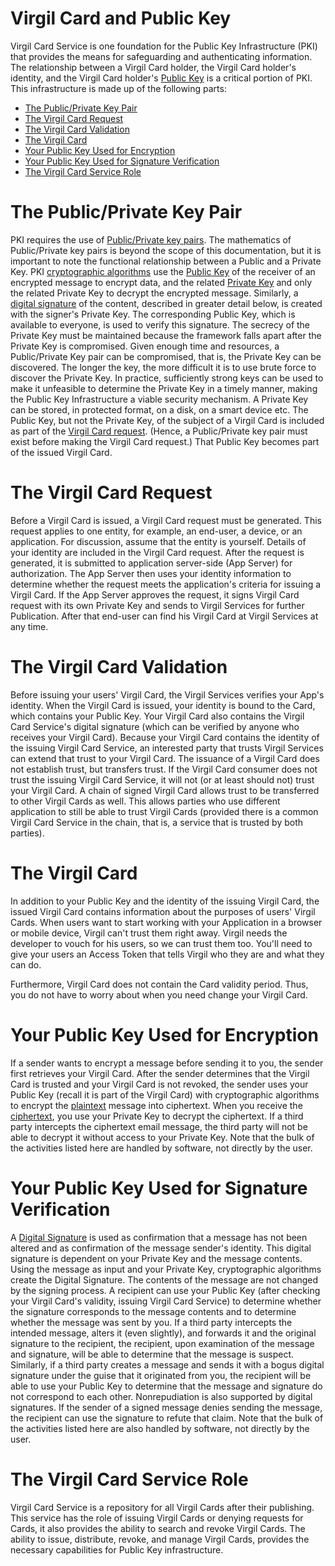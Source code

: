 # Virgil Card and Public Key

Virgil Card Service is one foundation for the Public Key Infrastructure (PKI) that provides the means for safeguarding and authenticating information. The relationship between a Virgil Card holder, the Virgil Card holder's identity, and the Virgil Card holder's [Public Key](https://github.com/VirgilSecurity/virgil/blob/wiki/wiki/glossary.md#public-key) is a critical portion of PKI. This infrastructure is made up of the following parts:

- [The Public/Private Key Pair](#head1)
- [The Virgil Card Request](#head2)
- [The Virgil Card Validation](#head3)
- [The Virgil Card](#head4)
- [Your Public Key Used for Encryption](#head5)
- [Your Public Key Used for Signature Verification](#head6)
- [The Virgil Card Service Role](#head7)


# <a name="head1"></a>The Public/Private Key Pair

PKI requires the use of [Public/Private key pairs](https://github.com/VirgilSecurity/virgil/blob/wiki/wiki/glossary.md#publicprivate-key-pair). The mathematics of Public/Private key pairs is beyond the scope of this documentation, but it is important to note the functional relationship between a Public and a Private Key. PKI [cryptographic algorithms](https://github.com/VirgilSecurity/virgil/blob/wiki/wiki/glossary.md#cryptographic-algorithm) use the [Public Key](https://github.com/VirgilSecurity/virgil/blob/wiki/wiki/glossary.md#public-key) of the receiver of an encrypted message to encrypt data, and the related [Private Key](https://github.com/VirgilSecurity/virgil/blob/wiki/wiki/glossary.md#private-key) and only the related Private Key to decrypt the encrypted message.
Similarly, a [digital signature](https://github.com/VirgilSecurity/virgil/blob/wiki/wiki/glossary.md#digital-signature) of the content, described in greater detail below, is created with the signer's Private Key. The corresponding Public Key, which is available to everyone, is used to verify this signature. The secrecy of the Private Key must be maintained because the framework falls apart after the Private Key is compromised.
Given enough time and resources, a Public/Private Key pair can be compromised, that is, the Private Key can be discovered. The longer the key, the more difficult it is to use brute force to discover the Private Key. In practice, sufficiently strong keys can be used to make it unfeasible to determine the Private Key in a timely manner, making the Public Key Infrastructure a viable security mechanism. A Private Key can be stored, in protected format, on a disk, on a smart device etc. The Public Key, but not the Private Key, of the subject of a Virgil Card is included as part of the [Virgil Card request](https://github.com/VirgilSecurity/virgil/blob/wiki/wiki/glossary.md#card-request). (Hence, a Public/Private key pair must exist before making the Virgil Card request.) That Public Key becomes part of the issued Virgil Card.

# <a name="head2"></a>The Virgil Card Request

Before a Virgil Card is issued, a Virgil Card request must be generated. This request applies to one entity, for example, an end-user, a device, or an application. For discussion, assume that the entity is yourself. Details of your identity are included in the Virgil Card request. After the request is generated, it is submitted to application server-side (App Server) for authorization.  The App Server then uses your identity information to determine whether the request meets the application's criteria for issuing a Virgil Card. If the App Server approves the request, it signs Virgil Card request with its own Private Key and sends to Virgil Services for further Publication. After that end-user can find his Virgil Card at Virgil Services at any time.

# <a name="head3"></a>The Virgil Card Validation

Before issuing your users' Virgil Card, the Virgil Services verifies your App's identity. When the Virgil Card is issued, your identity is bound to the Card, which contains your Public Key. Your Virgil Card also contains the Virgil Card Service's digital signature (which can be verified by anyone who receives your Virgil Card). Because your Virgil Card contains the identity of the issuing Virgil Card Service, an interested party that trusts Virgil Services can extend that trust to your Virgil Card.
The issuance of a Virgil Card does not establish trust, but transfers trust. If the Virgil Card consumer does not trust the issuing Virgil Card Service, it will not (or at least should not) trust your Virgil Card.
A chain of signed Virgil Card allows trust to be transferred to other Virgil Cards as well. This allows parties who use different application to still be able to trust Virgil Cards (provided there is a common Virgil Card Service in the chain, that is, a service that is trusted by both parties).


# <a name="head4"></a>The Virgil Card

In addition to your Public Key and the identity of the issuing Virgil Card, the issued Virgil Card contains information about the purposes of users' Virgil Cards. When users want to start working with your Application in a browser or mobile device, Virgil can't trust them right away. Virgil needs the developer to vouch for his users, so we can trust them too. You'll need to give your users an Access Token that tells Virgil who they are and what they can do.

Furthermore, Virgil Card does not contain the Card validity period. Thus, you do not have to worry about when you need change your Virgil Card.



# <a name="head5"></a>Your Public Key Used for Encryption

If a sender wants to encrypt a message before sending it to you, the sender first retrieves your Virgil Card. After the sender determines that the Virgil Card is trusted and your Virgil Card is not revoked, the sender uses your Public Key (recall it is part of the Virgil Card) with cryptographic algorithms to encrypt the [plaintext](https://github.com/VirgilSecurity/virgil/blob/wiki/wiki/glossary.md#plaintext) message into ciphertext. When you receive the [ciphertext](https://github.com/VirgilSecurity/virgil/blob/wiki/wiki/glossary.md#ciphertext), you use your Private Key to decrypt the ciphertext.
If a third party intercepts the ciphertext email message, the third party will not be able to decrypt it without access to your Private Key.
Note that the bulk of the activities listed here are handled by software, not directly by the user.


# <a name="head6"></a>Your Public Key Used for Signature Verification

A [Digital Signature](https://github.com/VirgilSecurity/virgil/blob/wiki/wiki/glossary.md#digital-signature) is used as confirmation that a message has not been altered and as confirmation of the message sender's identity. This digital signature is dependent on your Private Key and the message contents. Using the message as input and your Private Key, cryptographic algorithms create the Digital Signature. The contents of the message are not changed by the signing process. A recipient can use your Public Key (after checking your Virgil Card's validity, issuing Virgil Card Service) to determine whether the signature corresponds to the message contents and to determine whether the message was sent by you.
If a third party intercepts the intended message, alters it (even slightly), and forwards it and the original signature to the recipient, the recipient, upon examination of the message and signature, will be able to determine that the message is suspect. Similarly, if a third party creates a message and sends it with a bogus digital signature under the guise that it originated from you, the recipient will be able to use your Public Key to determine that the message and signature do not correspond to each other.
Nonrepudiation is also supported by digital signatures. If the sender of a signed message denies sending the message, the recipient can use the signature to refute that claim.
Note that the bulk of the activities listed here are also handled by software, not directly by the user.


# <a name="head7"></a>The Virgil Card Service Role

Virgil Card Service is a repository for all Virgil Cards after their publishing. This service has the role of issuing Virgil Cards or denying requests for Cards, it also provides the ability to search and revoke Virgil Cards.  The ability to issue, distribute, revoke, and manage Virgil Cards, provides the necessary capabilities for Public Key infrastructure.

